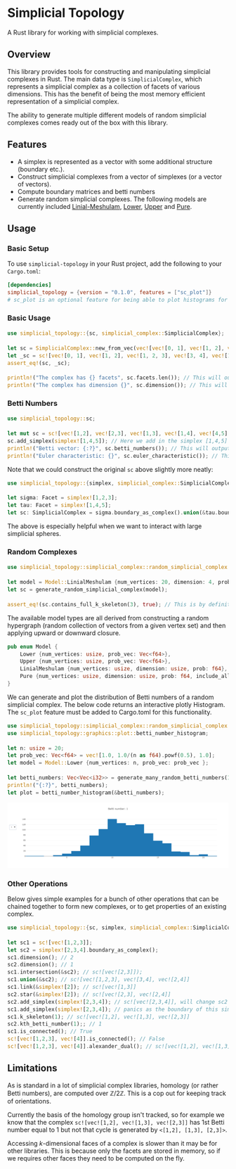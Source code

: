 # Simplicial Topology
A Rust library for working with simplicial complexes.

## Overview
This library provides tools for constructing and manipulating simplicial complexes in Rust. The main data type is `SimplicialComplex`, which represents a simplicial complex as a collection of facets of various dimensions. This has the benefit of being the most memory efficient representation of a simplicial complex.

The ability to generate multiple different models of random simplicial complexes comes ready out of the box with this library.

## Features
- A simplex is represented as a vector with some additional structure (boundary etc.).
- Construct simplicial complexes from a vector of simplexes (or a vector of vectors).
- Compute boundary matrices and betti numbers
- Generate random simplicial complexes. The following models are currently included [Linial-Meshulam](https://link.springer.com/article/10.1007/s00493-006-0027-9), [Lower](https://link.springer.com/chapter/10.1007/978-3-319-31580-5_6), [Upper](https://www.worldscientific.com/doi/10.1142/S1793525320500387) and [Pure](https://arxiv.org/pdf/1806.04566.pdf).

## Usage
### Basic Setup
To use `simplicial-topology` in your Rust project, add the following to your `Cargo.toml`:

```toml
[dependencies]
simplicial_topology = {version = "0.1.0", features = ["sc_plot"]}
# sc_plot is an optional feature for being able to plot histograms for random complex Betti numbers
```

### Basic Usage
```rust
use simplicial_topology::{sc, simplicial_complex::SimplicialComplex};

let sc = SimplicialComplex::new_from_vec(vec![vec![0, 1], vec![1, 2], vec![1, 2, 3], vec![3, 4], vec![1, 3, 4]]);
let _sc = sc![vec![0, 1], vec![1, 2], vec![1, 2, 3], vec![3, 4], vec![1, 3, 4]]; // Note this is the shorthand macro to construct an identical SimplicialComplex to sc
assert_eq!(sc, _sc);

println!("The complex has {} facets", sc.facets.len()); // This will output "The complex has 3 facets"
println!("The complex has dimension {}", sc.dimension()); // This will output "The complex has dimension 2"

```
### Betti Numbers
```rust
use simplicial_topology::sc;

let mut sc = sc![vec![1,2], vec![2,3], vec![1,3], vec![1,4], vec![4,5], vec![1,5]]; // This is the wedge of two simplicial circles (bdy of [1,2,3] and bdy of [1,4,5])
sc.add_simplex(simplex![1,4,5]); // Here we add in the simplex [1,4,5] filling in a circle. If the boundary of this simplex didn't exist then add_simplex would panic
println!("Betti vector: {:?}", sc.betti_numbers()); // This will output "Betti vector: [1, 1, 0]"
println!("Euler characteristic: {}", sc.euler_characteristic()); // This will output "Euler characteristc: 0
```
Note that we could construct the original `sc` above slightly more neatly:
```rust
use simplicial_topology::{simplex, simplicial_complex::SimplicialComplex};

let sigma: Facet = simplex![1,2,3];
let tau: Facet = simplex![1,4,5];
let sc: SimplicialComplex = sigma.boundary_as_complex().union(&tau.boundary_as_complex()); // boundary_as_complex() returns the boundary of the simplex but as a SimplicialComplex, rather than Vec<Facet>
```
The above is especially helpful when we want to interact with large simplicial spheres.

### Random Complexes
```rust
use simplicial_topology::simplicial_complex::random_simplicial_complex::{generate_random_simplicial_complex, Model};

let model = Model::LinialMeshulam {num_vertices: 20, dimension: 4, prob: 0.314159265};
let sc = generate_random_simplicial_complex(model);

assert_eq!(sc.contains_full_k_skeleton(3), true); // This is by definition true for this Linial-Meshulam random complex
```
The available model types are all derived from constructing a random hypergraph (random collection of vectors from a given vertex set) and then applying upward or downward closure.
```rust
pub enum Model {
    Lower {num_vertices: usize, prob_vec: Vec<f64>},
    Upper {num_vertices: usize, prob_vec: Vec<f64>},
    LinialMeshulam {num_vertices: usize, dimension: usize, prob: f64},
    Pure {num_vertices: usize, dimension: usize, prob: f64, include_all_vertices: bool}
}
```


We can generate and plot the distribution of Betti numbers of a random simplicial complex. The below code returns an interactive plotly Histogram. The `sc_plot` feature must be added to Cargo.toml for this functionality.
```rust
use simplicial_topology::simplicial_complex::random_simplicial_complex::{generate_many_random_betti_numbers, Model};
use simplicial_topology::graphics::plot::betti_number_histogram;

let n: usize = 20;
let prob_vec: Vec<f64> = vec![1.0, 1.0/(n as f64).powf(0.5), 1.0];
let model = Model::Lower {num_vertices: n, prob_vec: prob_vec };

let betti_numbers: Vec<Vec<i32>> = generate_many_random_betti_numbers(1000, model);
println!("{:?}", betti_numbers);
let plot = betti_number_histogram(&betti_numbers);
```
![Plot](docs/betti_plot.png)

### Other Operations
Below gives simple examples for a bunch of other operations that can be chained together to form new complexes, or to get properties of an existing complex.
```rust
use simplicial_topology::{sc, simplex, simplicial_complex::SimplicialComplex};

let sc1 = sc![vec![1,2,3]];
let sc2 = simplex![2,3,4].boundary_as_complex();
sc1.dimension(); // 2
sc2.dimension(); // 1
sc1.intersection(&sc2); // sc![vec![2,3]]);
sc1.union(&sc2); // sc![vec![1,2,3], vec![3,4], vec![2,4]]
sc1.link(&simplex![2]); // sc![vec![1,3]]
sc2.star(&simplex![2]); // sc![vec![2,3], vec![2,4]]
sc2.add_simplex(simplex![2,3,4]); // sc![vec![2,3,4]], will change sc2 in place
sc1.add_simplex(simplex![2,3,4]); // panics as the boundary of this simplex is not in sc1
sc1.k_skeleton(1); // sc![vec![1,2], vec![1,3], vec![2,3]]
sc2.kth_betti_number(1);; // 1
sc1.is_connected(); // True
sc![vec![1,2,3], vec![4]].is_connected(); // False
sc![vec![1,2,3], vec![4]].alexander_dual(); // sc![vec![1,2], vec![1,3], vec![2,3]] - the dual complex X* on [n] where \sigma is a face iff [n] - \sigma is not a face in X
```

## Limitations
As is standard in a lot of simplicial complex libraries, homology (or rather Betti numbers), are computed over $\mathbb{Z}/2\mathbb{Z}$. This is a cop out for keeping track of orientations.

Currently the basis of the homology group isn't tracked, so for example we know that the complex `sc![vec![1,2], vec![1,3], vec![2,3]]` has $1$st Betti number equal to $1$ but not that cycle is generated by `<[1,2], [1,3], [2,3]>`.

Accessing $k$-dimensional faces of a complex is slower than it may be for other libraries. This is because only the facets are stored in memory, so if we requires other faces they need to be computed on the fly.